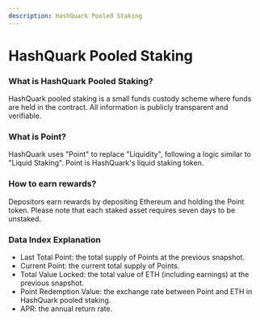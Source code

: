 ```yaml
---
description: HashQuark Pooled Staking
---
```


# HashQuark Pooled Staking

### What is HashQuark Pooled Staking?
HashQuark pooled staking is a small funds custody scheme where funds are held in the contract. All information is publicly transparent and verifiable. 

### What is Point?
HashQuark uses "Point" to replace "Liquidity", following a logic similar to "Liquid Staking". Point is HashQuark's liquid staking token.

### How to earn rewards?
Depositors earn rewards by depositing Ethereum and holding the Point token. Please note that each staked asset requires seven days to be unstaked.

### Data Index Explanation
- Last Total Point: the total supply of Points at the previous snapshot.
- Current Point: the current total supply of Points.
- Total Value Locked: the total value of ETH (including earnings) at the previous snapshot.
- Point Redemption Value: the exchange rate between Point and ETH in HashQuark pooled staking.
- APR: the annual return rate.
